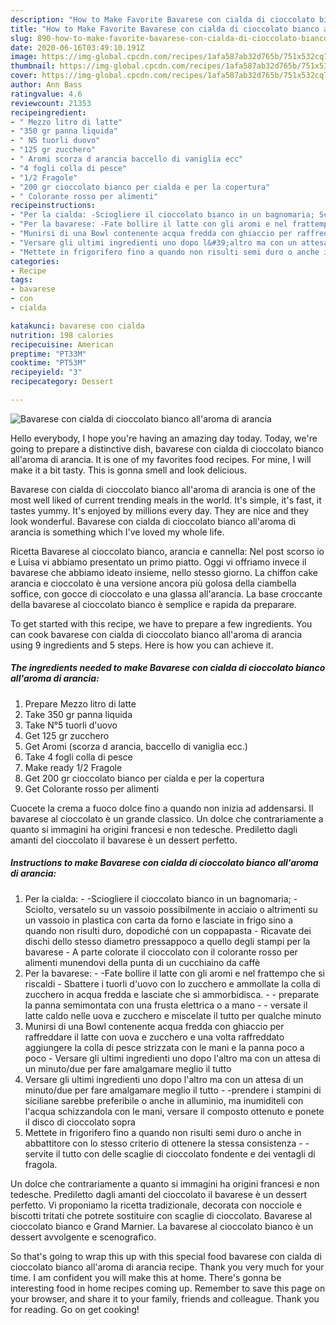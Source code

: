 ```yaml
---
description: "How to Make Favorite Bavarese con cialda di cioccolato bianco all&amp;#39;aroma di arancia"
title: "How to Make Favorite Bavarese con cialda di cioccolato bianco all&amp;#39;aroma di arancia"
slug: 890-how-to-make-favorite-bavarese-con-cialda-di-cioccolato-bianco-all-and-39-aroma-di-arancia
date: 2020-06-16T03:49:10.191Z
image: https://img-global.cpcdn.com/recipes/1afa587ab32d765b/751x532cq70/bavarese-con-cialda-di-cioccolato-bianco-allaroma-di-arancia-recipe-main-photo.jpg
thumbnail: https://img-global.cpcdn.com/recipes/1afa587ab32d765b/751x532cq70/bavarese-con-cialda-di-cioccolato-bianco-allaroma-di-arancia-recipe-main-photo.jpg
cover: https://img-global.cpcdn.com/recipes/1afa587ab32d765b/751x532cq70/bavarese-con-cialda-di-cioccolato-bianco-allaroma-di-arancia-recipe-main-photo.jpg
author: Ann Bass
ratingvalue: 4.6
reviewcount: 21353
recipeingredient:
- " Mezzo litro di latte"
- "350 gr panna liquida"
- " N5 tuorli duovo"
- "125 gr zucchero"
- " Aromi scorza d arancia baccello di vaniglia ecc"
- "4 fogli colla di pesce"
- "1/2 Fragole"
- "200 gr cioccolato bianco per cialda e per la copertura"
- " Colorante rosso per alimenti"
recipeinstructions:
- "Per la cialda: -Sciogliere il cioccolato bianco in un bagnomaria; Sciolto, versatelo su un vassoio possibilmente in acciaio o altrimenti su un vassoio in plastica con carta da forno e lasciate in frigo sino a quando non risulti duro, dopodiché con un coppapasta Ricavate dei dischi dello stesso diametro pressappoco a quello degli stampi per la bavarese A parte colorate il cioccolato con il colorante rosso per alimenti munendovi della punta di un cucchiaino da caffè"
- "Per la bavarese: -Fate bollire il latte con gli aromi e nel frattempo che si riscaldi Sbattere i tuorli d&#39;uovo con lo zucchero e ammollate la colla di zucchero in acqua fredda e lasciate che si ammorbidisca. - preparate la panna semimontata con una frusta elettrica o a mano - versate il latte caldo nelle uova e zucchero e miscelate il tutto per qualche minuto"
- "Munirsi di una Bowl contenente acqua fredda con ghiaccio per raffreddare il latte con uova e zucchero e una volta raffreddato aggiungere la colla di pesce strizzata con le mani e la panna poco a poco  Versare gli ultimi ingredienti uno dopo l&#39;altro ma con un attesa di un minuto/due per fare amalgamare meglio il tutto"
- "Versare gli ultimi ingredienti uno dopo l&#39;altro ma con un attesa di un minuto/due per fare amalgamare meglio il tutto -prendere i stampini di siciliane sarebbe preferibile o anche in alluminio, ma inumiditeli con l&#39;acqua schizzandola con le mani, versare il composto ottenuto e ponete il disco di cioccolato sopra"
- "Mettete in frigorifero fino a quando non risulti semi duro o anche in abbattitore con lo stesso criterio di ottenere la stessa consistenza -servite il tutto con delle scaglie di cioccolato fondente e dei ventagli di fragola."
categories:
- Recipe
tags:
- bavarese
- con
- cialda

katakunci: bavarese con cialda 
nutrition: 198 calories
recipecuisine: American
preptime: "PT33M"
cooktime: "PT53M"
recipeyield: "3"
recipecategory: Dessert

---
```



![Bavarese con cialda di cioccolato bianco all&#39;aroma di arancia](https://img-global.cpcdn.com/recipes/1afa587ab32d765b/751x532cq70/bavarese-con-cialda-di-cioccolato-bianco-allaroma-di-arancia-recipe-main-photo.jpg)

Hello everybody, I hope you're having an amazing day today. Today, we're going to prepare a distinctive dish, bavarese con cialda di cioccolato bianco all&#39;aroma di arancia. It is one of my favorites food recipes. For mine, I will make it a bit tasty. This is gonna smell and look delicious.

Bavarese con cialda di cioccolato bianco all&#39;aroma di arancia is one of the most well liked of current trending meals in the world. It's simple, it's fast, it tastes yummy. It's enjoyed by millions every day. They are nice and they look wonderful. Bavarese con cialda di cioccolato bianco all&#39;aroma di arancia is something which I've loved my whole life.

Ricetta Bavarese al cioccolato bianco, arancia e cannella: Nel post scorso io e Luisa vi abbiamo presentato un primo piatto. Oggi vi offriamo invece il bavarese che abbiamo ideato insieme, nello stesso giorno. La chiffon cake arancia e cioccolato è una versione ancora più golosa della ciambella soffice, con gocce di cioccolato e una glassa all&#39;arancia. La base croccante della bavarese al cioccolato bianco è semplice e rapida da preparare.


To get started with this recipe, we have to prepare a few ingredients. You can cook bavarese con cialda di cioccolato bianco all&#39;aroma di arancia using 9 ingredients and 5 steps. Here is how you can achieve it.

<!--inarticleads1-->

##### The ingredients needed to make Bavarese con cialda di cioccolato bianco all&#39;aroma di arancia:

1. Prepare  Mezzo litro di latte
1. Take 350 gr panna liquida
1. Take  N°5 tuorli d&#39;uovo
1. Get 125 gr zucchero
1. Get  Aromi (scorza d arancia, baccello di vaniglia ecc.)
1. Take 4 fogli colla di pesce
1. Make ready 1/2 Fragole
1. Get 200 gr cioccolato bianco per cialda e per la copertura
1. Get  Colorante rosso per alimenti


Cuocete la crema a fuoco dolce fino a quando non inizia ad addensarsi. Il bavarese al cioccolato è un grande classico. Un dolce che contrariamente a quanto si immagini ha origini francesi e non tedesche. Prediletto dagli amanti del cioccolato il bavarese è un dessert perfetto. 

<!--inarticleads2-->

##### Instructions to make Bavarese con cialda di cioccolato bianco all&#39;aroma di arancia:

1. Per la cialda: - -Sciogliere il cioccolato bianco in un bagnomaria; - Sciolto, versatelo su un vassoio possibilmente in acciaio o altrimenti su un vassoio in plastica con carta da forno e lasciate in frigo sino a quando non risulti duro, dopodiché con un coppapasta - Ricavate dei dischi dello stesso diametro pressappoco a quello degli stampi per la bavarese - A parte colorate il cioccolato con il colorante rosso per alimenti munendovi della punta di un cucchiaino da caffè
1. Per la bavarese: - -Fate bollire il latte con gli aromi e nel frattempo che si riscaldi - Sbattere i tuorli d&#39;uovo con lo zucchero e ammollate la colla di zucchero in acqua fredda e lasciate che si ammorbidisca. - - preparate la panna semimontata con una frusta elettrica o a mano - - versate il latte caldo nelle uova e zucchero e miscelate il tutto per qualche minuto
1. Munirsi di una Bowl contenente acqua fredda con ghiaccio per raffreddare il latte con uova e zucchero e una volta raffreddato aggiungere la colla di pesce strizzata con le mani e la panna poco a poco  - Versare gli ultimi ingredienti uno dopo l&#39;altro ma con un attesa di un minuto/due per fare amalgamare meglio il tutto
1. Versare gli ultimi ingredienti uno dopo l&#39;altro ma con un attesa di un minuto/due per fare amalgamare meglio il tutto - -prendere i stampini di siciliane sarebbe preferibile o anche in alluminio, ma inumiditeli con l&#39;acqua schizzandola con le mani, versare il composto ottenuto e ponete il disco di cioccolato sopra
1. Mettete in frigorifero fino a quando non risulti semi duro o anche in abbattitore con lo stesso criterio di ottenere la stessa consistenza - -servite il tutto con delle scaglie di cioccolato fondente e dei ventagli di fragola.


Un dolce che contrariamente a quanto si immagini ha origini francesi e non tedesche. Prediletto dagli amanti del cioccolato il bavarese è un dessert perfetto. Vi proponiamo la ricetta tradizionale, decorata con nocciole e biscotti tritati che potrete sostituire con scaglie di cioccolato. Bavarese al cioccolato bianco e Grand Marnier. La bavarese al cioccolato bianco è un dessert avvolgente e scenografico. 

So that's going to wrap this up with this special food bavarese con cialda di cioccolato bianco all&#39;aroma di arancia recipe. Thank you very much for your time. I am confident you will make this at home. There's gonna be interesting food in home recipes coming up. Remember to save this page on your browser, and share it to your family, friends and colleague. Thank you for reading. Go on get cooking!
